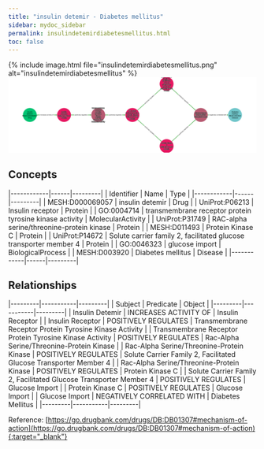 ```yaml
---
title: "insulin detemir - Diabetes mellitus"
sidebar: mydoc_sidebar
permalink: insulindetemirdiabetesmellitus.html
toc: false 
---
```


{% include image.html file="insulindetemirdiabetesmellitus.png" alt="insulindetemirdiabetesmellitus" %}![Path Visualization](/images/insulindetemirdiabetesmellitus.png)

## Concepts

|------------|------|---------|
| Identifier | Name | Type    |
|------------|------|---------|
| MESH:D000069057 | insulin detemir | Drug |
| UniProt:P06213 | Insulin receptor | Protein |
| GO:0004714 | transmembrane receptor protein tyrosine kinase activity | MolecularActivity |
| UniProt:P31749 | RAC-alpha serine/threonine-protein kinase | Protein |
| MESH:D011493 | Protein Kinase C | Protein |
| UniProt:P14672 | Solute carrier family 2, facilitated glucose transporter member 4 | Protein |
| GO:0046323 | glucose import | BiologicalProcess |
| MESH:D003920 | Diabetes mellitus | Disease |
|------------|------|---------|

## Relationships

|---------|-----------|---------|
| Subject | Predicate | Object  |
|---------|-----------|---------|
| Insulin Detemir | INCREASES ACTIVITY OF | Insulin Receptor |
| Insulin Receptor | POSITIVELY REGULATES | Transmembrane Receptor Protein Tyrosine Kinase Activity |
| Transmembrane Receptor Protein Tyrosine Kinase Activity | POSITIVELY REGULATES | Rac-Alpha Serine/Threonine-Protein Kinase |
| Rac-Alpha Serine/Threonine-Protein Kinase | POSITIVELY REGULATES | Solute Carrier Family 2, Facilitated Glucose Transporter Member 4 |
| Rac-Alpha Serine/Threonine-Protein Kinase | POSITIVELY REGULATES | Protein Kinase C |
| Solute Carrier Family 2, Facilitated Glucose Transporter Member 4 | POSITIVELY REGULATES | Glucose Import |
| Protein Kinase C | POSITIVELY REGULATES | Glucose Import |
| Glucose Import | NEGATIVELY CORRELATED WITH | Diabetes Mellitus |
|---------|-----------|---------|

Reference: [https://go.drugbank.com/drugs/DB:DB01307#mechanism-of-action](https://go.drugbank.com/drugs/DB:DB01307#mechanism-of-action){:target="_blank"}